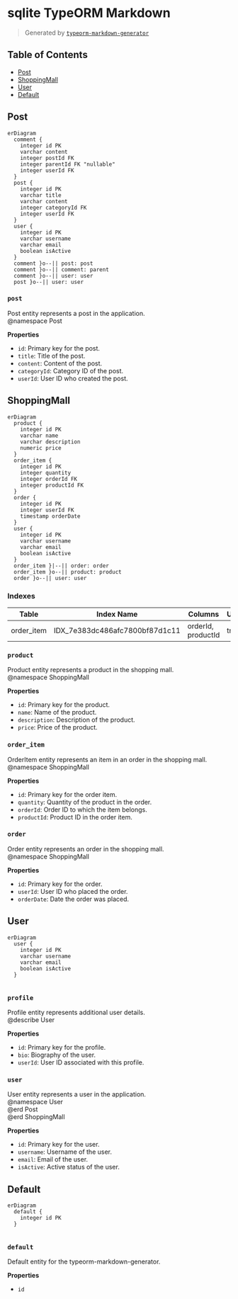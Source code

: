 # sqlite TypeORM Markdown

> Generated by [`typeorm-markdown-generator`](https://github.com/hermin9804/typeorm-markdown-generator)



## Table of Contents



- [Post](#post)
- [ShoppingMall](#shoppingmall)
- [User](#user)
- [Default](#default)


## Post

```mermaid
erDiagram
  comment {
    integer id PK
    varchar content
    integer postId FK
    integer parentId FK "nullable"
    integer userId FK
  }
  post {
    integer id PK
    varchar title
    varchar content
    integer categoryId FK
    integer userId FK
  }
  user {
    integer id PK
    varchar username
    varchar email
    boolean isActive
  }
  comment }o--|| post: post
  comment }o--|| comment: parent
  comment }o--|| user: user
  post }o--|| user: user
```

### `post`

Post entity represents a post in the application.   
@namespace Post

**Properties**

  - `id`: Primary key for the post.
  - `title`: Title of the post.
  - `content`: Content of the post.
  - `categoryId`: Category ID of the post.
  - `userId`: User ID who created the post.


## ShoppingMall

```mermaid
erDiagram
  product {
    integer id PK
    varchar name
    varchar description
    numeric price
  }
  order_item {
    integer id PK
    integer quantity
    integer orderId FK
    integer productId FK
  }
  order {
    integer id PK
    integer userId FK
    timestamp orderDate
  }
  user {
    integer id PK
    varchar username
    varchar email
    boolean isActive
  }
  order_item }|--|| order: order
  order_item }o--|| product: product
  order }o--|| user: user
```

### Indexes

| Table | Index Name | Columns | Unique | Spatial | Where |
|-------|-------------|---------|--------|---------|-----------|
| order_item | IDX_7e383dc486afc7800bf87d1c11 | orderId, productId | true | false |  |


### `product`

Product entity represents a product in the shopping mall.   
@namespace ShoppingMall

**Properties**

  - `id`: Primary key for the product.
  - `name`: Name of the product.
  - `description`: Description of the product.
  - `price`: Price of the product.


### `order_item`

OrderItem entity represents an item in an order in the shopping mall.   
@namespace ShoppingMall

**Properties**

  - `id`: Primary key for the order item.
  - `quantity`: Quantity of the product in the order.
  - `orderId`: Order ID to which the item belongs.
  - `productId`: Product ID in the order item.


### `order`

Order entity represents an order in the shopping mall.   
@namespace ShoppingMall

**Properties**

  - `id`: Primary key for the order.
  - `userId`: User ID who placed the order.
  - `orderDate`: Date the order was placed.


## User

```mermaid
erDiagram
  user {
    integer id PK
    varchar username
    varchar email
    boolean isActive
  }
  
```

### `profile`

Profile entity represents additional user details.   
@describe User

**Properties**

  - `id`: Primary key for the profile.
  - `bio`: Biography of the user.
  - `userId`: User ID associated with this profile.


### `user`

User entity represents a user in the application.   
@namespace User   
@erd Post   
@erd ShoppingMall

**Properties**

  - `id`: Primary key for the user.
  - `username`: Username of the user.
  - `email`: Email of the user.
  - `isActive`: Active status of the user.


## Default

```mermaid
erDiagram
  default {
    integer id PK
  }
  
```

### `default`

Default entity for the typeorm-markdown-generator.

**Properties**

  - `id`


